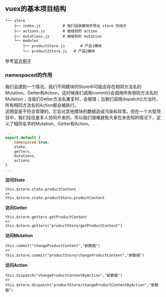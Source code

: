## vuex的基本项目结构

```
└── store
    ├── index.js          # 我们组装模块并导出 store 的地方
    ├── actions.js        # 根级别的 action
    ├── mutations.js      # 根级别的 mutation
    └── modules
        ├── productStore.js       # 产品1模块
        └── product2Store.js   # 产品2模块
```
参考[官方例子](https://github.com/vuejs/vuex/tree/dev/examples/shopping-cart)

### namespaced的作用
我们会遇到一个情况，我们不同模块的Store中可能会存在相同方法名的Mutation、Getter和Action，这时候我们调用commit()会调用所有相同方法名的Mutation；当我们Getter方法名重复时，会报错；当我们调用dispatch()方法时，所有相同方法名的Action都会被执行。  
这明显是不符合常理的，它会对其他模块的数据造成污染和异常。但在一个大型项目中，我们往往是多人协同开发的，所以我们很难避免大家在未告知的情况下，定义了相同名字的Mutation、Getter和Action。

```js
...
export default {
    namespaced:true,
    state,
    getters,
    mutations,
    actions
}
...
```
<strong>访问State</strong>
```
this.$store.state.productContent
=>
this.$store.state.productStore.productContent
```
<strong>访问Getter</strong>
```
this.$store.getters.getProductContent
=>
this.$store.getters["productStore/getProductContent"]
```
<strong>访问Mutation</strong>
```
this.commit("changeProductContent","新数据")
=>
this.$store.commit("productStore/changeProductContent","新数据")
```
<strong>访问Action</strong>
```
this.dispatch("changeProductContentByAction","新数据")
=>
this.$store.dispatch("productStore/changeProductContentByAction","新数据")
```

